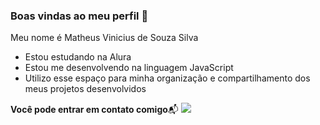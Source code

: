  ### Boas vindas ao meu perfil 🦂

Meu nome é Matheus Vinicius de Souza Silva
- Estou estudando na Alura
- Estou me desenvolvendo na linguagem JavaScript
- Utilizo esse espaço para minha organização e compartilhamento dos meus projetos desenvolvidos

**Você pode entrar em contato comigo**📬
![](https://mir-s3-cdn-cf.behance.net/project_modules/hd/5eeea355389655.59822ff824b72.gif)
